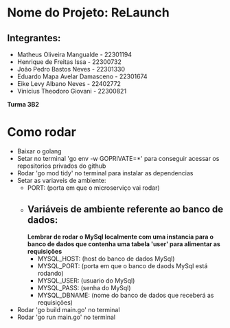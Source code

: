 # Nome do Projeto: ReLaunch

## Integrantes:
- Matheus Oliveira Mangualde - 22301194
- Henrique de Freitas Issa - 22300732
- João Pedro Bastos Neves - 22301330
- Eduardo Mapa Avelar Damasceno - 22301674
- Eike Levy Albano Neves - 22402772
- Vinícius Theodoro Giovani - 22300821

**Turma 3B2**

# Como rodar
- Baixar o golang
- Setar no terminal 'go env -w GOPRIVATE=*' para conseguir acessar os repositorios privados do github
- Rodar 'go mod tidy' no terminal para instalar as dependencias
- Setar as variaveis de ambiente:
  - PORT: (porta em que o microserviço vai rodar)
  - ## Variáveis de ambiente referente ao banco de dados:
    **Lembrar de rodar o MySql localmente com uma instancia para o banco de dados que contenha uma tabela 'user' para alimentar as requisições**
    - MYSQL_HOST: (host do banco de dados MySql)
    - MYSQL_PORT: (porta em que o banco de daods MySql está rodando)
    - MYSQL_USER: (usuario do MySql)
    - MYSQL_PASS: (senha do MySql)
    - MYSQL_DBNAME: (nome do banco de dados que receberá as requisições)
- Rodar 'go build main.go' no terminal
- Rodar 'go run main.go' no terminal
